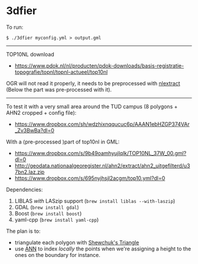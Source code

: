 # 3dfier

To run:

`$ ./3dfier myconfig.yml > output.gml`

- - -

TOP10NL download

  - https://www.pdok.nl/nl/producten/pdok-downloads/basis-registratie-topografie/topnl/topnl-actueel/top10nl

OGR will not read it properly, it needs to be preprocessed with [nlextract](https://github.com/opengeogroep/NLExtract/tree/top10_v1_2/top10nl/etl) (Below the part was pre-processed with it).

- - -

To test it with a very small area around the TUD campus (8 polygons + AHN2 cropped + config file):

  - https://www.dropbox.com/sh/wdzhixnqqucuc6p/AAAN1ebHZGP374VAr_Zv3BwBa?dl=0

With a (pre-processed )part of top10nl in GML:

  - https://www.dropbox.com/s/9b49oamhyujlqlk/TOP10NL_37W_00.gml?dl=0
  - http://geodata.nationaalgeoregister.nl/ahn2/extract/ahn2_uitgefilterd/u37bn2.laz.zip
  - https://www.dropbox.com/s/695nyjhsjl2acgm/top10.yml?dl=0


Dependencies:

  1. LIBLAS *with* LASzip support (`brew install liblas --with-laszip`)
  2. GDAL (`brew install gdal`)
  3. Boost (`brew install boost`)
  4. yaml-cpp (`brew install yaml-cpp`)

The plan is to:

  - triangulate each polygon with [Shewchuk's Triangle](http://www.cs.cmu.edu/%7Equake/triangle.html) 
  - use [ANN](http://www.cs.umd.edu/~mount/ANN/) to index *locally* the points when we're assigning a height to the ones on the boundary for instance.

  